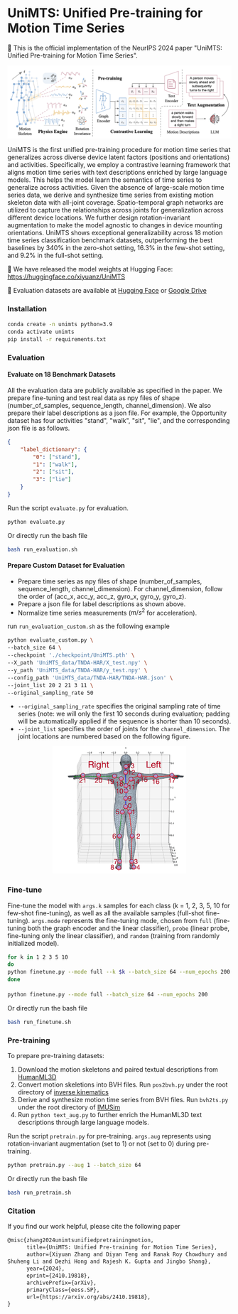 # UniMTS: Unified Pre-training for Motion Time Series

🚀 This is the official implementation of the NeurIPS 2024 paper "UniMTS: Unified Pre-training for Motion Time Series".

![](./unimts.png)

UniMTS is the first unified pre-training procedure for motion time series that generalizes across diverse device latent factors (positions and orientations) and activities. Specifically, we employ a contrastive learning framework that aligns motion time series with text descriptions enriched by large language models. This helps the model learn the semantics of time series to generalize across activities. Given the absence of large-scale motion time series data, we derive and synthesize time series from existing motion skeleton data with all-joint coverage. Spatio-temporal graph networks are utilized to capture the relationships across joints for generalization across different device locations. We further design rotation-invariant augmentation to make the model agnostic to changes in device mounting orientations. UniMTS shows exceptional generalizability across 18 motion time series classification benchmark datasets, outperforming the best baselines by 340% in the zero-shot setting, 16.3% in the few-shot setting, and 9.2% in the full-shot setting.

🤗 We have released the model weights at Hugging Face: https://huggingface.co/xiyuanz/UniMTS

🤗 Evaluation datasets are available at [Hugging Face](https://huggingface.co/xiyuanz/UniMTS) or [Google Drive](https://drive.google.com/file/d/1ybD5Fx6c4ykJiDGLPQlLn0m77z9EkjLb/view?usp=sharing)

### Installation

```sh
conda create -n unimts python=3.9
conda activate unimts
pip install -r requirements.txt
```

### Evaluation

#### Evaluate on 18 Benchmark Datasets

All the evaluation data are publicly available as specified in the paper. We prepare fine-tuning and test real data as npy files of shape (number_of_samples, sequence_length, channel_dimension). We also prepare their label descriptions as a json file. For example, the Opportunity dataset has four activities "stand", "walk", "sit", "lie", and the corresponding json file is as follows. 

```json
{
    "label_dictionary": {
        "0": ["stand"],
        "1": ["walk"],
        "2": ["sit"],
        "3": ["lie"]
    }
}
```

Run the script `evaluate.py` for evaluation.

```sh
python evaluate.py
```

Or directly run the bash file

```sh
bash run_evaluation.sh
```

#### Prepare Custom Dataset for Evaluation

* Prepare time series as npy files of shape (number_of_samples, sequence_length, channel_dimension). For channel_dimension, follow the order of (acc_x, acc_y, acc_z, gyro_x, gyro_y, gyro_z).
* Prepare a json file for label descriptions as shown above.
* Normalize time series measurements ($m/s^2$ for acceleration).

run `run_evaluation_custom.sh` as the following example
```sh
python evaluate_custom.py \
--batch_size 64 \
--checkpoint './checkpoint/UniMTS.pth' \
--X_path 'UniMTS_data/TNDA-HAR/X_test.npy' \
--y_path 'UniMTS_data/TNDA-HAR/y_test.npy' \
--config_path 'UniMTS_data/TNDA-HAR/TNDA-HAR.json' \
--joint_list 20 2 21 3 11 \
--original_sampling_rate 50 
```

* `--original_sampling_rate` specifies the original sampling rate of time series (note: we will only the first 10 seconds during evaluation; padding will be automatically applied if the sequence is shorter than 10 seconds).
* `--joint_list` specifies the order of joints for the `channel_dimension`. The joint locations are numbered based on the following figure.

<p align="center">
  <img src="./joint_assignment.png" alt="Joint Assignment" width="300" />
</p>

### Fine-tune

Fine-tune the model with `args.k` samples for each class (k = 1, 2, 3, 5, 10 for few-shot fine-tuning), as well as all the available samples (full-shot fine-tuning). `args.mode` represents the fine-tuning mode, chosen from `full` (fine-tuning both the graph encoder and the linear classifier), `probe` (linear probe, fine-tuning only the linear classifier), and `random` (training from randomly initialized model).

```sh
for k in 1 2 3 5 10
do
python finetune.py --mode full --k $k --batch_size 64 --num_epochs 200 
done

python finetune.py --mode full --batch_size 64 --num_epochs 200 
```

Or directly run the bash file

```sh
bash run_finetune.sh
```

### Pre-training

To prepare pre-training datasets:
1. Download the motion skeletons and paired textual descriptions from [HumanML3D](https://github.com/EricGuo5513/HumanML3D)
2. Convert motion skeletions into BVH files. Run `pos2bvh.py` under the root directory of [inverse kinematics](https://github.com/sigal-raab/Motion)
3. Derive and synthesize motion time series from BVH files. Run `bvh2ts.py` under the root directory of [IMUSim](https://github.com/martinling/imusim)
4. Run `python text_aug.py` to further enrich the HumanML3D text descriptions through large language models.

Run the script `pretrain.py` for pre-training. `args.aug` represents using rotation-invariant augmentation (set to 1) or not (set to 0) during pre-training. 

```sh
python pretrain.py --aug 1 --batch_size 64 
```

Or directly run the bash file

```sh
bash run_pretrain.sh
```

### Citation

If you find our work helpful, please cite the following paper
```
@misc{zhang2024unimtsunifiedpretrainingmotion,
      title={UniMTS: Unified Pre-training for Motion Time Series}, 
      author={Xiyuan Zhang and Diyan Teng and Ranak Roy Chowdhury and Shuheng Li and Dezhi Hong and Rajesh K. Gupta and Jingbo Shang},
      year={2024},
      eprint={2410.19818},
      archivePrefix={arXiv},
      primaryClass={eess.SP},
      url={https://arxiv.org/abs/2410.19818}, 
}
```
